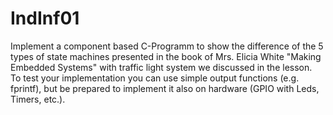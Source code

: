# IndInf01 #

Implement a component based C-Programm to show the difference of the 5 types of state machines presented in the book of Mrs. Elicia White "Making Embedded Systems" with traffic light system we discussed in the lesson.  
To test your implementation you can use simple output functions (e.g. fprintf), but be prepared to implement it also on hardware (GPIO with Leds, Timers, etc.).